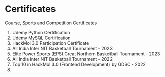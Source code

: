 # Certificates
Course, Sports and Competition Certificates

1. Udemy Python Certification
2. Udemy MySQL Certification
3. HackMol 3.0 Participation Certificate
4. All India Inter NIT Basketball Tournament - 2023
5. Elite Power Sports (EPS) Great Northern Basketball Tournament - 2023
6. All India Inter NIT Basketball Tournament - 2022
7. Top 10 in HackMol 3.0 (Frontend Development) by GDSC - 2022
8. 

